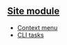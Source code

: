 ## [Site module](/guide/site)
- [Context menu](/guide/site/context_menu)
- [CLI tasks](/guide/site/cli)